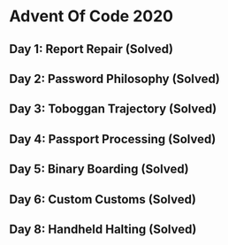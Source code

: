 # Advent Of Code 2020

## Day 1: Report Repair (Solved)

## Day 2: Password Philosophy (Solved)

## Day 3: Toboggan Trajectory (Solved)

## Day 4: Passport Processing (Solved)

## Day 5: Binary Boarding (Solved)

## Day 6: Custom Customs (Solved)



## Day 8: Handheld Halting (Solved)